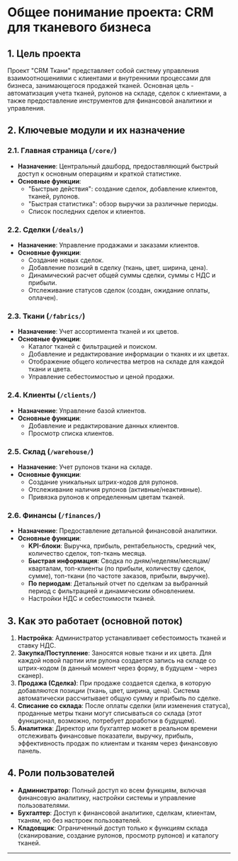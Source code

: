# Общее понимание проекта: CRM для тканевого бизнеса

## 1. Цель проекта
Проект "CRM Ткани" представляет собой систему управления взаимоотношениями с клиентами и внутренними процессами для бизнеса, занимающегося продажей тканей. Основная цель - автоматизация учета тканей, рулонов на складе, сделок с клиентами, а также предоставление инструментов для финансовой аналитики и управления.

## 2. Ключевые модули и их назначение

### 2.1. Главная страница (`/core/`)
- **Назначение**: Центральный дашборд, предоставляющий быстрый доступ к основным операциям и краткой статистике.
- **Основные функции**:
    - "Быстрые действия": создание сделок, добавление клиентов, тканей, рулонов.
    - "Быстрая статистика": обзор выручки за различные периоды.
    - Список последних сделок и клиентов.

### 2.2. Сделки (`/deals/`)
- **Назначение**: Управление продажами и заказами клиентов.
- **Основные функции**:
    - Создание новых сделок.
    - Добавление позиций в сделку (ткань, цвет, ширина, цена).
    - Динамический расчет общей суммы сделки, суммы с НДС и прибыли.
    - Отслеживание статусов сделок (создан, ожидание оплаты, оплачен).

### 2.3. Ткани (`/fabrics/`)
- **Назначение**: Учет ассортимента тканей и их цветов.
- **Основные функции**:
    - Каталог тканей с фильтрацией и поиском.
    - Добавление и редактирование информации о тканях и их цветах.
    - Отображение общего количества метров на складе для каждой ткани и цвета.
    - Управление себестоимостью и ценой продажи.

### 2.4. Клиенты (`/clients/`)
- **Назначение**: Управление базой клиентов.
- **Основные функции**:
    - Добавление и редактирование данных клиентов.
    - Просмотр списка клиентов.

### 2.5. Склад (`/warehouse/`)
- **Назначение**: Учет рулонов ткани на складе.
- **Основные функции**:
    - Создание уникальных штрих-кодов для рулонов.
    - Отслеживание наличия рулонов (активные/неактивные).
    - Привязка рулонов к определенным цветам тканей.

### 2.6. Финансы (`/finances/`)
- **Назначение**: Предоставление детальной финансовой аналитики.
- **Основные функции**:
    - **KPI-блоки**: Выручка, прибыль, рентабельность, средний чек, количество сделок, топ-ткань месяца.
    - **Быстрая информация**: Сводка по дням/неделям/месяцам/кварталам, топ-клиенты (по прибыли, количеству сделок, сумме), топ-ткани (по частоте заказов, прибыли, выручке).
    - **По периодам**: Детальный отчет по сделкам за выбранный период с фильтрацией и динамическим обновлением.
    - Настройки НДС и себестоимости тканей.

## 3. Как это работает (основной поток)
1.  **Настройка**: Администратор устанавливает себестоимость тканей и ставку НДС.
2.  **Закупка/Поступление**: Заносятся новые ткани и их цвета. Для каждой новой партии или рулона создается запись на складе со штрих-кодом (в данный момент через форму, в будущем - через сканер).
3.  **Продажа (Сделка)**: При продаже создается сделка, в которую добавляются позиции (ткань, цвет, ширина, цена). Система автоматически рассчитывает общую сумму и прибыль по сделке.
4.  **Списание со склада**: После оплаты сделки (или изменения статуса), проданные метры ткани могут списываться со склада (этот функционал, возможно, потребует доработки в будущем).
5.  **Аналитика**: Директор или бухгалтер может в реальном времени отслеживать финансовые показатели, выручку, прибыль, эффективность продаж по клиентам и тканям через финансовую панель.

## 4. Роли пользователей
- **Администратор**: Полный доступ ко всем функциям, включая финансовую аналитику, настройки системы и управление пользователями.
- **Бухгалтер**: Доступ к финансовой аналитике, сделкам, клиентам, тканям, но без настроек пользователей.
- **Кладовщик**: Ограниченный доступ только к функциям склада (сканирование, создание рулонов, просмотр рулонов) и каталогу тканей.

--- 